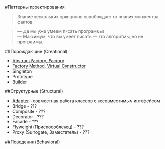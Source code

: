 #Паттерны проектирования

> Знание нескольких принципов освобождает от знания множества фактов

> — Да мы уже умеем писать программы!  
> — Максимум, что вы умеет писать — это алгоритмы, но не программы.

##Порождающие (Creational)

* [Abstract Factory, Factory](/creational/abstractfactory)
* [Factory Method, Virtual Constructor](/creational/factorymethod)
* Singleton
* Prototype
* Builder

##Структурные (Structural)

* [Adapter](/structural/adapter) - совместная работа классов с несовместимым интефейсом
* Bridge - ???
* Composite - ???
* Decorator - ???
* Facade - ???
* Flyweight (Приспособленец) - ???
* Proxy (Surrogate, Заместитель) - ???

##Поведения (Behavioral)